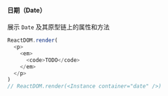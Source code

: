 #### 日期（Date）

展示 `Date` 及其原型链上的属性和方法

<!--start-code-->

```js
ReactDOM.render(
  <p>
    <em>
      <code>TODO</code>
    </em>
  </p>
)
// ReactDOM.render(<Instance container="date" />)
```

<!--end-code-->
